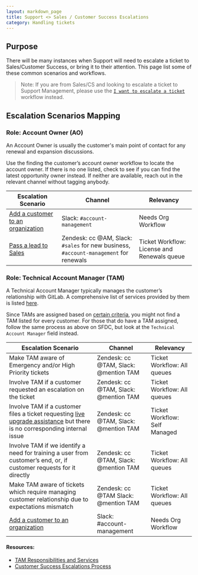 ```yaml
---
layout: markdown_page
title: Support <> Sales / Customer Success Escalations
category: Handling tickets
---
```


## Purpose

There will be many instances when Support will need to escalate a ticket to Sales/Customer Success, or bring it to their attention. This page list some of these common scenarios and workflows.

> Note: If you are from Sales/CS and looking to escalate a ticket to Support Management, please use the [`I want to escalate a ticket`](/handbook/support/internal-support/#i-want-to-escalate-a-ticket) workflow instead.

## Escalation Scenarios Mapping

### **Role: Account Owner (AO)**

An Account Owner is usually the customer's main point of contact for any renewal and expansion discussions.

Use the finding the customer’s account owner workflow to locate the account owner. If there is no one listed, check to see if you can find the latest opportunity owner instead. If neither are available, reach out in the relevant channel without tagging anybody.

|Escalation Scenario|Channel|Relevancy|
|--|--|--|
|[Add a customer to an organization](/handbook/support/workflows/associating_needs_org_tickets_with_orgs.html#adding-a-customer-to-an-organization-all-zendesk-users)|Slack: `#account-management`|Needs Org Workflow|
|[Pass a lead to Sales](/handbook/support/workflows/passing_a_lead_to_sales.html)|Zendesk: cc @AM, Slack: `#sales` for new business, `#account-management` for renewals|Ticket Workflow: License and Renewals queue|

### **Role: Technical Account Manager (TAM)**

A Technical Account Manager typically manages the customer’s relationship with GitLab. A comprehensive list of services provided by them is listed [here](/handbook/customer-success/tam/services/#responsibilities-and-services).

Since TAMs are assigned based on [certain criteria](/handbook/customer-success/tam/services/#tam-alignment), you might not find a TAM listed for every customer. For those that do have a TAM assigned, follow the same process as above on SFDC, but look at the `Technical Account Manager` field instead.

|Escalation Scenario|Channel|Relevancy|
|--|--|--|
|Make TAM aware of Emergency and/or High Priority tickets|Zendesk: cc @TAM, Slack: @mention TAM|Ticket Workflow: All queues|
|Involve TAM if a customer requested an escalation on the ticket|Zendesk: cc @TAM, Slack: @mention TAM|Ticket Workflow: All queues|
|Involve TAM if a customer files a ticket requesting [live upgrade assistance](/handbook/support/workflows/live-upgrade-assistance.html#the-process) but there is no corresponding internal issue|Zendesk: cc @TAM, Slack: @mention TAM|Ticket Workflow: Self Managed|
|Involve TAM if we identify a need for training a user from customer’s end, or, if customer requests for it directly|Zendesk: cc @TAM, Slack: @mention TAM|Ticket Workflow: All queues|
|Make TAM aware of tickets which require managing customer relationship due to expectations mismatch|Zendesk: cc @TAM Slack: @mention TAM|Ticket Workflow: All queues|
|[Add a customer to an organization](/handbook/support/workflows/associating_needs_org_tickets_with_orgs.html#adding-a-customer-to-an-organization-all-zendesk-users)|Slack: #account-management|Needs Org Workflow|

#### Resources:

- [TAM Responsibilities and Services](/handbook/customer-success/tam/services/#tam-alignment)
- [Customer Success Escalations Process]((/handbook/customer-success/tam/escalations/index.html))